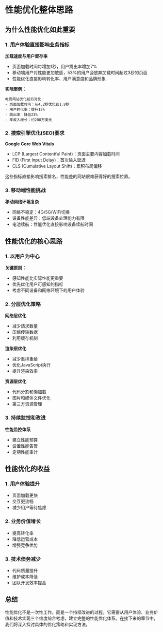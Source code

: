 # 性能优化整体思路

## 为什么性能优化如此重要

### 1. 用户体验直接影响业务指标

**加载速度与用户留存率**
- 页面加载时间每增加1秒，用户跳出率增加7%
- 移动端用户对性能更加敏感，53%的用户会放弃加载时间超过3秒的页面
- 性能优化直接影响转化率、用户满意度和品牌形象

**实际案例：**
```
电商网站优化前后对比：
- 页面加载时间：从4.2秒优化到1.8秒
- 用户转化率：提升15%
- 跳出率：降低23%
- 年收入增长：约200万美元
```

### 2. 搜索引擎优化(SEO)要求

**Google Core Web Vitals**
- LCP (Largest Contentful Paint)：页面主要内容加载时间
- FID (First Input Delay)：首次输入延迟
- CLS (Cumulative Layout Shift)：累积布局偏移

这些指标直接影响搜索排名，性能差的网站很难获得好的搜索位置。

### 3. 移动端性能挑战

**移动网络环境复杂**
- 网络不稳定：4G/5G/WiFi切换
- 设备性能差异：低端设备处理能力有限
- 电池续航：性能优化直接影响设备续航时间

## 性能优化的核心思路

### 1. 以用户为中心

**关键原则：**
- 感知性能比实际性能更重要
- 优先优化用户可感知的指标
- 考虑不同设备和网络环境下的用户体验

### 2. 分层优化策略

**网络层优化**
- 减少请求数量
- 压缩传输数据
- 利用缓存机制

**渲染层优化**
- 减少重排重绘
- 优化JavaScript执行
- 提升渲染效率

**资源层优化**
- 代码分割和懒加载
- 图片和媒体文件优化
- 第三方资源管理

### 3. 持续监控和改进

**性能监控体系**
- 建立性能预算
- 设置性能告警
- 定期性能审计

## 性能优化的收益

### 1. 用户体验提升
- 页面加载更快
- 交互更流畅
- 减少用户等待焦虑

### 2. 业务价值增长
- 提高转化率
- 降低运营成本
- 增强竞争优势

### 3. 技术债务减少
- 代码质量提升
- 维护成本降低
- 团队开发效率提高

## 总结

性能优化不是一次性工作，而是一个持续改进的过程。它需要从用户体验、业务价值和技术实现三个维度综合考虑，建立完整的性能优化体系。在接下来的章节中，我们将深入探讨具体的优化策略和实现方法。 